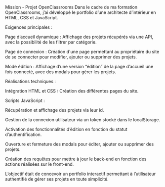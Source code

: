 Mission - Projet OpenClassrooms
Dans le cadre de ma formation OpenClassrooms, j’ai développé le portfolio d’une architecte d’intérieur en HTML, CSS et JavaScript.

Exigences principales :

Page d’accueil dynamique : Affichage des projets récupérés via une API, avec la possibilité de les filtrer par catégorie.

Page de connexion : Création d'une page permettant au propriétaire du site de se connecter pour modifier, ajouter ou supprimer des projets.

Mode édition : Affichage d’une version “édition” de la page d’accueil une fois connecté, avec des modals pour gérer les projets.

Réalisations techniques :

Intégration HTML et CSS : Création des différentes pages du site.

Scripts JavaScript :

Récupération et affichage des projets via leur id.

Gestion de la connexion utilisateur via un token stocké dans le localStorage.

Activation des fonctionnalités d’édition en fonction du statut d’authentification.

Ouverture et fermeture des modals pour éditer, ajouter ou supprimer des projets.

Création des requêtes pour mettre à jour le back-end en fonction des actions réalisées sur le front-end.

L’objectif était de concevoir un portfolio interactif permettant à l’utilisateur authentifié de gérer ses projets en toute simplicité.
